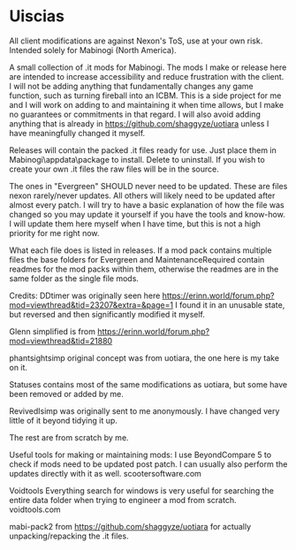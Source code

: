 # Uiscias
All client modifications are against Nexon's ToS, use at your own risk. Intended solely for Mabinogi (North America).

A small collection of .it mods for Mabinogi. The mods I make or release here are intended to increase accessibility and reduce frustration with the client. I will not be adding anything that fundamentally changes any game function, such as turning fireball into an ICBM.
This is a side project for me and I will work on adding to and maintaining it when time allows, but I make no guarantees or commitments in that regard. 
I will also avoid adding anything that is already in https://github.com/shaggyze/uotiara unless I have meaningfully changed it myself.

Releases will contain the packed .it files ready for use. Just place them in Mabinogi\appdata\package to install. Delete to uninstall.
If you wish to create your own .it files the raw files will be in the source. 

The ones in "Evergreen" SHOULD never need to be updated. These are files nexon rarely/never updates.
All others will likely need to be updated after almost every patch. I will try to have a basic explanation of how the file was changed so you may update it yourself if you have the tools and know-how. 
I will update them here myself when I have time, but this is not a high priority for me right now.

What each file does is listed in releases. If a mod pack contains multiple files the base folders for Evergreen and MaintenanceRequired contain readmes for the mod packs within them, otherwise the readmes are in the same folder as the single file mods.

Credits:
DDtimer was originally seen here https://erinn.world/forum.php?mod=viewthread&tid=23207&extra=&page=1
I found it in an unusable state, but reversed and then significantly modified it myself.

Glenn simplified is from https://erinn.world/forum.php?mod=viewthread&tid=21880

phantsightsimp original concept was from uotiara, the one here is my take on it.

Statuses contains most of the same modifications as uotiara, but some have been removed or added by me.

RevivedIsimp was originally sent to me anonymously. I have changed very little of it beyond tidying it up. 

The rest are from scratch by me.

Useful tools for making or maintaining mods:
I use BeyondCompare 5 to check if mods need to be updated post patch. I can usually also perform the updates directly with it as well. 
scootersoftware.com

Voidtools Everything search for windows is very useful for searching the entire data folder when trying to engineer a mod from scratch. 
voidtools.com

mabi-pack2 from https://github.com/shaggyze/uotiara for actually unpacking/repacking the .it files.
